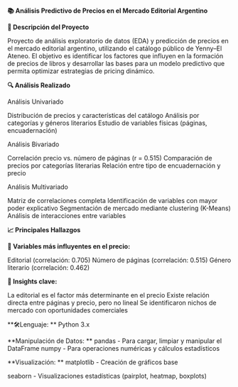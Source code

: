 **📚 Análisis Predictivo de Precios en el Mercado Editorial Argentino**

**🎯 Descripción del Proyecto**

Proyecto de análisis exploratorio de datos (EDA) y predicción de precios en el mercado editorial argentino, utilizando el catálogo público de Yenny–El Ateneo. El objetivo es identificar los factores que influyen en la formación de precios de libros y desarrollar las bases para un modelo predictivo que permita optimizar estrategias de pricing dinámico.

**🔍 Análisis Realizado**

Análisis Univariado

Distribución de precios y características del catálogo
Análisis por categorías y géneros literarios
Estudio de variables físicas (páginas, encuadernación)

Análisis Bivariado

Correlación precio vs. número de páginas (r = 0.515)
Comparación de precios por categorías literarias
Relación entre tipo de encuadernación y precio

Análisis Multivariado

Matriz de correlaciones completa
Identificación de variables con mayor poder explicativo
Segmentación de mercado mediante clustering (K-Means)
Análisis de interacciones entre variables

**📈 Principales Hallazgos**

**🔹 Variables más influyentes en el precio:**

Editorial (correlación: 0.705)
Número de páginas (correlación: 0.515)
Género literario (correlación: 0.462)



**🔹 Insights clave:**

La editorial es el factor más determinante en el precio
Existe relación directa entre páginas y precio, pero no lineal
Se identificaron nichos de mercado con oportunidades comerciales


**🛠️Lenguaje:
**
Python 3.x


**Manipulación de Datos:
**
pandas - Para cargar, limpiar y manipular el DataFrame
numpy - Para operaciones numéricas y cálculos estadísticos


**Visualización:
**
matplotlib - Creación de gráficos base

seaborn - Visualizaciones estadísticas (pairplot, heatmap, boxplots)
